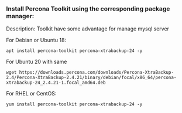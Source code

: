### Install Percona Toolkit using the corresponding package manager:
Description: Toolkit have some advantage for manage mysql server

For Debian or Ubuntu 18:

```
apt install percona-toolkit percona-xtrabackup-24 -y
```
For Ubuntu 20 with same 
```
wget https://downloads.percona.com/downloads/Percona-XtraBackup-2.4/Percona-XtraBackup-2.4.21/binary/debian/focal/x86_64/percona-xtrabackup-24_2.4.21-1.focal_amd64.deb
```

For RHEL or CentOS:

```
yum install percona-toolkit percona-xtrabackup-24 -y
```
